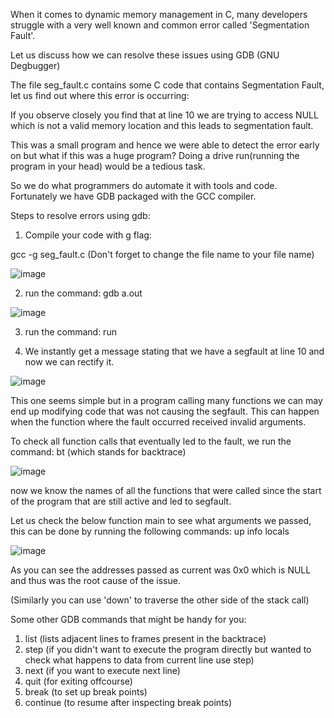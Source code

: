 When it comes to dynamic memory management in C, many developers struggle with a very well known and common error called 'Segmentation Fault'.

Let us discuss how we can resolve these issues using GDB (GNU Degbugger)

The file seg_fault.c contains some C code that contains Segmentation Fault, let us find out where this error is occurring:

If you observe closely you find that at line 10 we are trying to access NULL which is not a valid memory location and this leads to segmentation fault.

This was a small program and hence we were able to detect the error early on but what if this was a huge program?
Doing a drive run(running the program in your head) would be a tedious task.

So we do what programmers do automate it with tools and code. Fortunately we have GDB packaged with the GCC compiler.

Steps to resolve errors using gdb:
1. Compile your code with g flag:

gcc -g seg_fault.c      (Don't forget to change the file name to your file name)

![image](https://user-images.githubusercontent.com/97780641/226698541-6f977080-a97f-474c-bb69-cab9ef88161a.png)

2. run the command: gdb a.out

![image](https://user-images.githubusercontent.com/97780641/226698665-edbc225b-9320-4d89-8bf3-1bd344e31f58.png)

3. run the command: run

4. We instantly get a message stating that we have a segfault at line 10 and now we can rectify it. 

![image](https://user-images.githubusercontent.com/97780641/226699083-86a7716b-430c-4cf8-a245-2366d36b015a.png)

This one seems simple but in a program calling many functions we can may end up modifying code that was not causing the segfault. This can happen when the function where the fault occurred received invalid arguments.

To check all function calls that eventually led to the fault, we run the command: 
bt      (which stands for backtrace)

![image](https://user-images.githubusercontent.com/97780641/226699210-c47f3965-7156-4153-915e-1f9b58886f36.png)

now we know the names of all the functions that were called since the start of the program that are still active and led to segfault.

Let us check the below function main to see what arguments we passed, this can be done by running the following commands:
up
info locals

![image](https://user-images.githubusercontent.com/97780641/226699633-ea3daf69-7169-4bf5-bb87-5446dc102db5.png)

As you can see the addresses passed as current was 0x0 which is NULL and thus was the root cause of the issue.

(Similarly you can use 'down' to traverse the other side of the stack call)

Some other GDB commands that might be handy for you:
1. list (lists adjacent lines to frames present in the backtrace)
2. step (if you didn't want to execute the program directly but wanted to check what happens to data from current line use step)
3. next (if you want to execute next line)
4. quit (for exiting offcourse)
5. break <line number> (to set up break points)
6. continue (to resume after inspecting break points)
